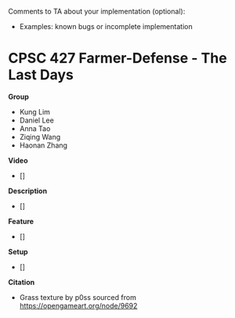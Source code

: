 Comments to TA about your implementation (optional):
- Examples: known bugs or incomplete implementation

# CPSC 427 Farmer-Defense - The Last Days

**Group**

- Kung Lim
- Daniel Lee
- Anna Tao
- Ziqing Wang
- Haonan Zhang

**Video**

- []

**Description**

- []

**Feature**

- []

**Setup**

- []

**Citation**

- Grass texture by p0ss sourced from https://opengameart.org/node/9692
